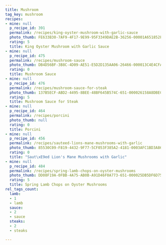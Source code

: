 ```yaml
---
title: Mushroom
tag_key: mushroom
recipes:
- mine: null
  p_recipe_id: 391
  permalink: /recipes/king-oyster-mushroom-with-garlic-sauce
  photo_thumb: FE633B30-7AF9-4F17-9E99-95F3349DAE2B-36256-00001A651852F2E7.jpg
  rating: 5
  title: King Oyster Mushroom with Garlic Sauce
- mine: null
  p_recipe_id: 475
  permalink: /recipes/mushroom-sauce
  photo_thumb: DB4D56BF-3B8C-4D09-AE51-E5D2D135AA06-26466-000013C4E4CFA120.jpg
  rating: 0
  title: Mushroom Sauce
- mine: null
  p_recipe_id: 476
  permalink: /recipes/mushroom-sauce-for-steak
  photo_thumb: 137B5ECF-ABD2-4495-8BEE-48BF645B574C-651-000026158A8DBECC.jpg
  rating: 5
  title: Mushroom Sauce for Steak
- mine: null
  p_recipe_id: 464
  permalink: /recipes/porcini
  photo_thumb: null
  rating: 0
  title: Porcini
- mine: null
  p_recipe_id: 456
  permalink: /recipes/sauteed-lions-mane-mushrooms-with-garlic
  photo_thumb: 85530C09-F819-4432-9F77-5CF053F385A2-4181-0003AFC1BD3A86E9.jpg
  rating: 0
  title: "Saut\xE9ed Lion's Mane Mushrooms with Garlic"
- mine: null
  p_recipe_id: 484
  permalink: /recipes/spring-lamb-chops-on-oyster-mushrooms
  photo_thumb: DD08F19A-0FBB-4A75-AB0B-A91D46F0A773-651-000025DB5DF6D759.jpg
  rating: 5
  title: Spring Lamb Chops on Oyster Mushrooms
rel_tags_count:
  lamb:
  - 1
  - lamb
  sauce:
  - 2
  - sauce
  steaks:
  - 2
  - steaks

---
```

